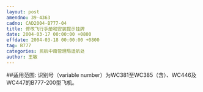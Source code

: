 ```yaml
---
layout: post
amendno: 39-4363
cadno: CAD2004-B777-04
title: 修改飞行手册和安装提示挂牌
date: 2004-03-17 00:00:00 +0800
effdate: 2004-03-18 00:00:00 +0800
tag: B777
categories: 民航中南管理局适航处
author: 王敏
---
```


##适用范围:
识别号（variable number）为WC381至WC385（含）、WC446及WC447的B777-200型飞机。

